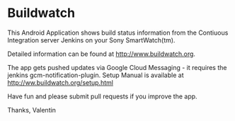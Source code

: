 Buildwatch
==========

This Android Application shows build status information from the Contiuous Integration server Jenkins on your Sony SmartWatch(tm).

Detailed information can be found at http://www.buildwatch.org.

The app gets pushed updates via Google Cloud Messaging - it requires the jenkins gcm-notification-plugin. Setup Manual is available at http://ww.buildwatch.org/setup.html

Have fun and please submit pull requests if you improve the app.

Thanks,
Valentin
